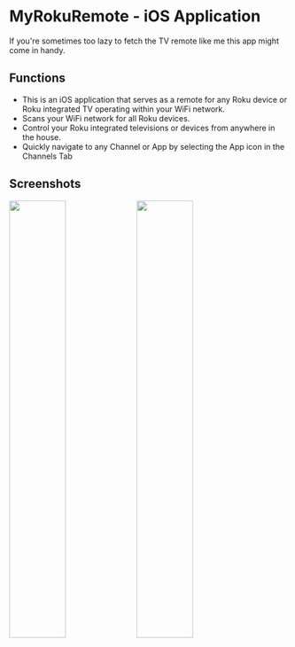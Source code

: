 # MyRokuRemote - iOS Application

If you're sometimes too lazy to fetch the TV remote like me this app might come in handy. 

## Functions

* This is an iOS application that serves as a remote for any Roku device or Roku integrated TV operating within your WiFi network.
* Scans your WiFi network for all Roku devices.
* Control your Roku integrated televisions or devices from anywhere in the house.
* Quickly navigate to any Channel or App by selecting the App icon in the Channels Tab


## Screenshots
<img align="left" width="45%"  src="https://user-images.githubusercontent.com/11907878/101678456-d3131e80-3a12-11eb-9010-ad664e773772.PNG">
<img align="left" width="45%" src="https://user-images.githubusercontent.com/11907878/101678467-d5757880-3a12-11eb-8942-fbe0e6c41798.PNG">
